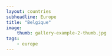 ```yaml
---
layout: countries
subheadline: Europe
title: "Belgique"
image:
    thumb: gallery-example-2-thumb.jpg
tags:
    - europe
---
```

